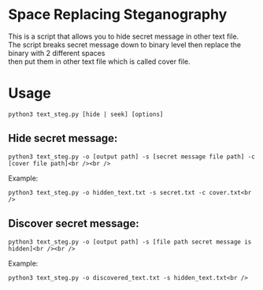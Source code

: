 # Space Replacing Steganography
This is a script that allows you to hide secret message in other text file.<br />
The script breaks secret message down to binary level then replace the binary with 2 different spaces<br />
then put them in other text file which is called cover file.

# Usage
```
python3 text_steg.py [hide | seek] [options]
```

## Hide secret message:<br />
```
python3 text_steg.py -o [output path] -s [secret message file path] -c [cover file path]<br /><br />
```
Example:<br />
```
python3 text_steg.py -o hidden_text.txt -s secret.txt -c cover.txt<br />
```

## Discover secret message:<br />
```
python3 text_steg.py -o [output path] -s [file path secret message is hidden]<br /><br />
```
Example:<br />
```
python3 text_steg.py -o discovered_text.txt -s hidden_text.txt<br />
```
